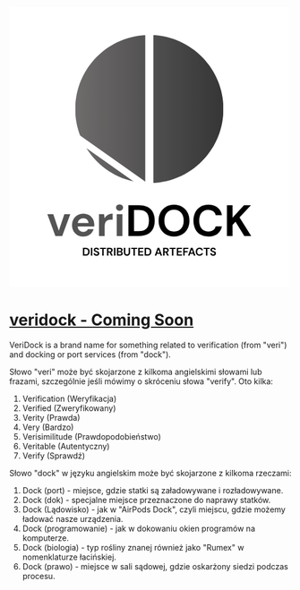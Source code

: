 ![veriDOCK](veriDOCK.png)

# [veridock - Coming Soon](http://www.veridock.com/)


VeriDock is a brand name for something related to verification (from "veri") and docking or port services (from "dock"). 

Słowo "veri" może być skojarzone z kilkoma angielskimi słowami lub frazami, szczególnie jeśli mówimy o skróceniu słowa "verify". Oto kilka:

1. Verification (Weryfikacja)
2. Verified (Zweryfikowany)
3. Verity (Prawda)
4. Very (Bardzo)
5. Verisimilitude (Prawdopodobieństwo)
6. Veritable (Autentyczny)
7. Verify (Sprawdź)


Słowo "dock" w języku angielskim może być skojarzone z kilkoma rzeczami:

1. Dock (port) - miejsce, gdzie statki są załadowywane i rozładowywane.
2. Dock (dok) - specjalne miejsce przeznaczone do naprawy statków.
3. Dock (Lądowisko) - jak w "AirPods Dock", czyli miejscu, gdzie możemy ładować nasze urządzenia.
4. Dock (programowanie) - jak w dokowaniu okien programów na komputerze.
5. Dock (biologia) - typ rośliny znanej również jako "Rumex" w nomenklaturze łacińskiej.
6. Dock (prawo) - miejsce w sali sądowej, gdzie oskarżony siedzi podczas procesu.
